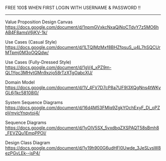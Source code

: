 FREE 100$ WHEN FIRST LOGIN WITH USERNAME & PASSWORD !!

-----------------------------------------------

Value Proposition Design Canvas
https://docs.google.com/document/d/1npmGVxkcNxaQiNoCTdvY7z5MO6hAB4F8amsV6jKV-1k/

Use Cases (Casual Style)
https://docs.google.com/document/d/1LTQIMzMxf8BHZfpsuS_u4L7hSQCUrMTpmj0M3oOQQdw/

Use Cases (Fully-Dressed Style)
https://docs.google.com/document/d/1gV4_xPZ9m-QL1Ypc3MHytGMn9xzjo58rTzXTgOabcXU/

Domain Model
https://docs.google.com/document/d/1V_4FV7D7cP8a7UF9I3XQgNns4tWKyGL6j1kc58108l0/

System Sequence Diagrams
https://docs.google.com/document/d/16d4M53FMlq9ZgkYOchExyF_Dj_oPZpVmyicYnqytoj4/

Sequence Diagrams
https://docs.google.com/document/d/1yOIV5SX_5vxdbqZXSPAQT58sBmh8_FEVZQu1EmpPPOI/

Design Class Diagram
https://docs.google.com/document/d/1y19h900G6udHFl0Uwde_3JeSLvsW8ezPGvLEk--jsP4/
